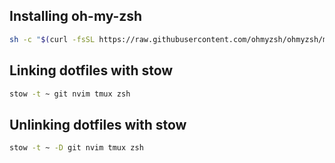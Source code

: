 ## Installing oh-my-zsh

```sh
sh -c "$(curl -fsSL https://raw.githubusercontent.com/ohmyzsh/ohmyzsh/master/tools/install.sh)"
```

## Linking dotfiles with stow

```sh
stow -t ~ git nvim tmux zsh
```

## Unlinking dotfiles with stow

```sh
stow -t ~ -D git nvim tmux zsh
```
